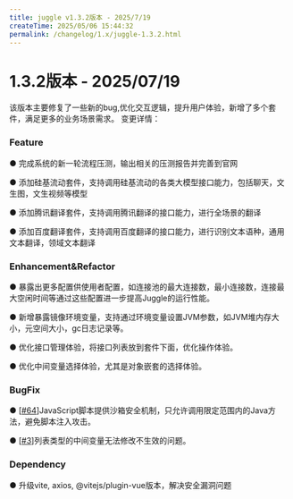```yaml
---
title: juggle v1.3.2版本 - 2025/7/19
createTime: 2025/05/06 15:44:32
permalink: /changelog/1.x/juggle-1.3.2.html
---
```

# 1.3.2版本 - 2025/07/19
该版本主要修复了一些新的bug,优化交互逻辑，提升用户体验，新增了多个套件，满足更多的业务场景需求。
变更详情：

### Feature

● 完成系统的新一轮流程压测，输出相关的压测报告并完善到官网

● 添加硅基流动套件，支持调用硅基流动的各类大模型接口能力，包括聊天，文生图，文生视频等模型

● 添加腾讯翻译套件，支持调用腾讯翻译的接口能力，进行全场景的翻译

● 添加百度翻译套件，支持调用百度翻译的接口能力，进行识别文本语种，通用文本翻译，领域文本翻译

### Enhancement&Refactor

● 暴露出更多配置供使用者配置，如连接池的最大连接数，最小连接数，连接最大空闲时间等通过这些配置进一步提高Juggle的运行性能。

● 新增暴露镜像环境变量，支持通过环境变量设置JVM参数，如JVM堆内存大小，元空间大小，gc日志记录等。

● 优化接口管理体验，将接口列表放到套件下面，优化操作体验。

● 优化中间变量选择体验，尤其是对象嵌套的选择体验。

### BugFix

● [[#64](https://github.com/somta/Juggle/issues/64)]JavaScript脚本提供沙箱安全机制，只允许调用限定范围内的Java方法，避免脚本注入攻击。

● [[#3](https://gitcode.com/coderboot/Juggle/issues/3)]列表类型的中间变量无法修改不生效的问题。

### Dependency

● 升级vite, axios, @vitejs/plugin-vue版本，解决安全漏洞问题
